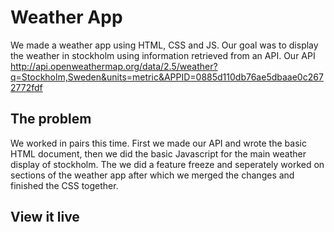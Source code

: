 # Weather App

We made a weather app using HTML, CSS and JS. Our goal was to display the weather in stockholm using information retrieved from an API.
Our API
http://api.openweathermap.org/data/2.5/weather?q=Stockholm,Sweden&units=metric&APPID=0885d110db76ae5dbaae0c2672772fdf

## The problem
We worked in pairs this time. First we made our API and wrote the basic HTML document, then we did the basic Javascript for the main weather display of stockholm. The we did a feature freeze and seperately worked on sections of the weather app after which we merged the changes and finished the CSS together. 

## View it live



